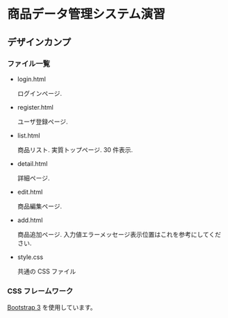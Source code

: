 # 商品データ管理システム演習

## デザインカンプ

### ファイル一覧

- login.html

  ログインページ.

- register.html

  ユーザ登録ページ.

- list.html

  商品リスト. 実質トップページ. 30 件表示.

- detail.html

  詳細ページ.

- edit.html

  商品編集ページ.

- add.html

  商品追加ページ. 入力値エラーメッセージ表示位置はこれを参考にしてください.

- style.css

  共通の CSS ファイル

### CSS フレームワーク

[Bootstrap 3](https://getbootstrap.com/docs/3.3/) を使用しています。
